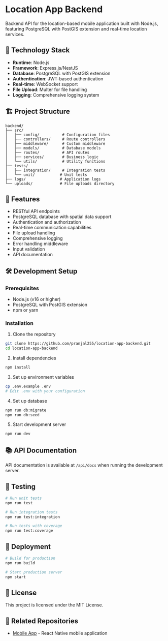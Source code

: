 # Location App Backend

Backend API for the location-based mobile application built with Node.js, featuring PostgreSQL with PostGIS extension and real-time location services.

## 🚀 Technology Stack

- **Runtime**: Node.js
- **Framework**: Express.js/NestJS
- **Database**: PostgreSQL with PostGIS extension
- **Authentication**: JWT-based authentication
- **Real-time**: WebSocket support
- **File Upload**: Multer for file handling
- **Logging**: Comprehensive logging system

## 🏗️ Project Structure

```
backend/
├── src/
│   ├── config/          # Configuration files
│   ├── controllers/     # Route controllers
│   ├── middleware/      # Custom middleware
│   ├── models/          # Database models
│   ├── routes/          # API routes
│   ├── services/        # Business logic
│   └── utils/           # Utility functions
├── tests/
│   ├── integration/     # Integration tests
│   └── unit/           # Unit tests
├── logs/               # Application logs
└── uploads/            # File uploads directory
```

## 🔧 Features

- RESTful API endpoints
- PostgreSQL database with spatial data support
- Authentication and authorization
- Real-time communication capabilities
- File upload handling
- Comprehensive logging
- Error handling middleware
- Input validation
- API documentation

## 🛠️ Development Setup

### Prerequisites

- Node.js (v16 or higher)
- PostgreSQL with PostGIS extension
- npm or yarn

### Installation

1. Clone the repository
```bash
git clone https://github.com/pranjal255/location-app-backend.git
cd location-app-backend
```

2. Install dependencies
```bash
npm install
```

3. Set up environment variables
```bash
cp .env.example .env
# Edit .env with your configuration
```

4. Set up database
```bash
npm run db:migrate
npm run db:seed
```

5. Start development server
```bash
npm run dev
```

## 📚 API Documentation

API documentation is available at `/api/docs` when running the development server.

## 🧪 Testing

```bash
# Run unit tests
npm run test

# Run integration tests
npm run test:integration

# Run tests with coverage
npm run test:coverage
```

## 🚀 Deployment

```bash
# Build for production
npm run build

# Start production server
npm start
```

## 📄 License

This project is licensed under the MIT License.

## 🔗 Related Repositories

- [Mobile App](https://github.com/pranjal255/location-app-mobile) - React Native mobile application
